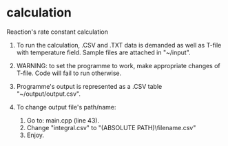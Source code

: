 # calculation
  Reaction's rate constant calculation
 
 1. To run the calculation, .CSV and .TXT data is demanded as well as T-file with temperature field. Sample files are attached in "~/input".
 
 2. WARNING: to set the programme to work, make appropriate changes of T-file. Code will fail to run otherwise.

 3. Programme's output is represented as a .CSV table "~/output/output.csv".

 5. To change output file's path/name:
	1. Go to: main.cpp (line 43).
	2. Change "integral.csv" to "(ABSOLUTE PATH)\\filename.csv"
	3. Enjoy.
	
